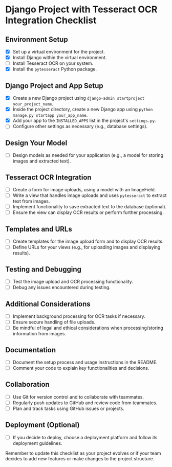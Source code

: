 # Django Project with Tesseract OCR Integration Checklist

## Environment Setup
- [x] Set up a virtual environment for the project.
- [x] Install Django within the virtual environment.
- [ ] Install Tesseract OCR on your system.
- [x] Install the `pytesseract` Python package.

## Django Project and App Setup
- [x] Create a new Django project using `django-admin startproject your_project_name`.
- [x] Inside the project directory, create a new Django app using `python manage.py startapp your_app_name`.
- [x] Add your app to the `INSTALLED_APPS` list in the project's `settings.py`.
- [ ] Configure other settings as necessary (e.g., database settings).

## Design Your Model
- [ ] Design models as needed for your application (e.g., a model for storing images and extracted text).

## Tesseract OCR Integration
- [ ] Create a form for image uploads, using a model with an ImageField.
- [ ] Write a view that handles image uploads and uses `pytesseract` to extract text from images.
- [ ] Implement functionality to save extracted text to the database (optional).
- [ ] Ensure the view can display OCR results or perform further processing.

## Templates and URLs
- [ ] Create templates for the image upload form and to display OCR results.
- [ ] Define URLs for your views (e.g., for uploading images and displaying results).

## Testing and Debugging
- [ ] Test the image upload and OCR processing functionality.
- [ ] Debug any issues encountered during testing.

## Additional Considerations
- [ ] Implement background processing for OCR tasks if necessary.
- [ ] Ensure secure handling of file uploads.
- [ ] Be mindful of legal and ethical considerations when processing/storing information from images.

## Documentation
- [ ] Document the setup process and usage instructions in the README.
- [ ] Comment your code to explain key functionalities and decisions.

## Collaboration
- [ ] Use Git for version control and to collaborate with teammates.
- [ ] Regularly push updates to GitHub and review code from teammates.
- [ ] Plan and track tasks using GitHub issues or projects.

## Deployment (Optional)
- [ ] If you decide to deploy, choose a deployment platform and follow its deployment guidelines.

Remember to update this checklist as your project evolves or if your team decides to add new features or make changes to the project structure.
